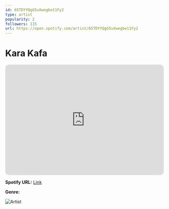 ```yaml
---
id: 65TDYYQgG5uXwegbe11Fy2
type: artist
popularity: 2
followers: 115
url: https://open.spotify.com/artist/65TDYYQgG5uXwegbe11Fy2
---
```

# Kara Kafa

<iframe style="border-radius:12px" src="https://open.spotify.com/embed/artist/65TDYYQgG5uXwegbe11Fy2" width="100%" height="352" frameBorder="0" allowfullscreen="" allow="autoplay; clipboard-write; encrypted-media; fullscreen; picture-in-picture" loading="lazy"></iframe>

**Spotify URL:** [Link](https://open.spotify.com/artist/65TDYYQgG5uXwegbe11Fy2)

**Genre:** 

![Artist](https://i.scdn.co/image/ab6761610000e5eb36eae66de0ba65f482956457)
